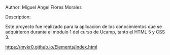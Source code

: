 Author: Miguel Angel Flores Morales

Description:

Este proyecto fue realizado para la aplicacion de los conocimientos que se adquirieron durante el modulo 1 del curso de Ucamp, tanto el HTML 5 y CSS 3.

https://mykr0.github.io/Elements/Index.html